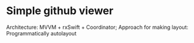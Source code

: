 # Simple github viewer
Architecture: MVVM + rxSwift + Coordinator; Approach for making layout: Programmatically autolayout

